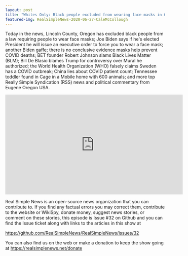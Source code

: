 ```yaml
---
layout: post
title: "Whites Only: Black people excluded from wearing face masks in Oregon; Biden to order use in public"
featured-img: RealSimpleNews-2020-06-27-CaleMcCollough
---
```


Today in the news, Lincoln County, Oregon has excluded black people from a law requiring people to wear face masks; Joe Biden says if he's elected President he will issue an executive order to force you to wear a face mask; another Biden gaffe; there is no conclusive evidence masks help prevent COVID deaths; BET founder Robert Johnson slams Black Lives Matter (BLM); Bill De Blasio blames Trump for controversy over Mural he authorized; the World Health Organization (WHO) falsely claims Sweden has a COVID outbreak; China lies about COVID patient count; Tennessee toddler found in Cage in a Mobile home with 600 animals; and more top Really Simple Syndication (RSS) news and political commentary from Eugene Oregon USA.

<iframe width="560" height="315" src="https://www.youtube.com/embed/M3xxa9k9iQo" frameborder="0" allow="accelerometer; autoplay; encrypted-media; gyroscope; picture-in-picture" allowfullscreen></iframe>

Real Simple News is an open-source news organization that you can contribute to. If you find any factual errors you may correct them, contribute to the website or WikiSpy, donate money, suggest news stories, or comment on these stories, this episode is Issue #32 on Github and you can find the Issue ticket along with links to the articles in this show at 

<https://github.com/RealSimpleNews/RealSimpleNews/issues/32>

You can also find us on the web or make a donation to keep the show going at <https://realsimplenews.net/donate>
